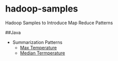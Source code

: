 hadoop-samples
==============

Hadoop Samples to Introduce Map Reduce Patterns

##Java

  + Summarization Patterns
    +  [Max Temperature](../../../hadoop-samples/tree/master/java/hadoop-max-example/readme.md)
    +  [Median Termperature](../../../hadoop-samples/tree/master/java/hadoop-median-example/readme.md)

 

